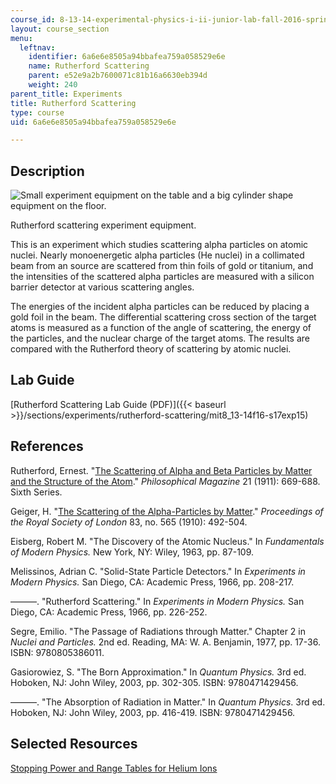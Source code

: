 ```yaml
---
course_id: 8-13-14-experimental-physics-i-ii-junior-lab-fall-2016-spring-2017
layout: course_section
menu:
  leftnav:
    identifier: 6a6e6e8505a94bbafea759a058529e6e
    name: Rutherford Scattering
    parent: e52e9a2b7600071c81b16a6630eb394d
    weight: 240
parent_title: Experiments
title: Rutherford Scattering
type: course
uid: 6a6e6e8505a94bbafea759a058529e6e

---
```


Description
-----------

![Small experiment equipment on the table and a big cylinder shape equipment on the floor.](/courses/physics/8-13-14-experimental-physics-i-ii-junior-lab-fall-2016-spring-2017/experiments/rutherford-scattering/L15.jpg)

Rutherford scattering experiment equipment.

This is an experiment which studies scattering alpha particles on atomic nuclei. Nearly monoenergetic alpha particles (He nuclei) in a collimated beam from an source are scattered from thin foils of gold or titanium, and the intensities of the scattered alpha particles are measured with a silicon barrier detector at various scattering angles.

The energies of the incident alpha particles can be reduced by placing a gold foil in the beam. The differential scattering cross section of the target atoms is measured as a function of the angle of scattering, the energy of the particles, and the nuclear charge of the target atoms. The results are compared with the Rutherford theory of scattering by atomic nuclei.

Lab Guide
---------

[Rutherford Scattering Lab Guide (PDF)]({{< baseurl >}}/sections/experiments/rutherford-scattering/mit8_13-14f16-s17exp15)

References
----------

Rutherford, Ernest. "[The Scattering of Alpha and Beta Particles by Matter and the Structure of the Atom](https://www.tandfonline.com/doi/abs/10.1080/14786440508637080)." _Philosophical Magazine_ 21 (1911): 669-688. Sixth Series.

Geiger, H. "[The Scattering of the Alpha-Particles by Matter](https://www.jstor.org/stable/92906?seq=1#page_scan_tab_contents)." _Proceedings of the Royal Society of London_ 83, no. 565 (1910): 492-504.

Eisberg, Robert M. "The Discovery of the Atomic Nucleus." In _Fundamentals of Modern Physics._ New York, NY: Wiley, 1963, pp. 87-109.

Melissinos, Adrian C. "Solid-State Particle Detectors." In _Experiments in Modern Physics._ San Diego, CA: Academic Press, 1966, pp. 208-217.

———. "Rutherford Scattering." In _Experiments in Modern Physics._ San Diego, CA: Academic Press, 1966, pp. 226-252.

Segre, Emilio. "The Passage of Radiations through Matter." Chapter 2 in _Nuclei and Particles._ 2nd ed. Reading, MA: W. A. Benjamin, 1977, pp. 17-36. ISBN: 9780805386011.

Gasiorowiez, S. "The Born Approximation." In _Quantum Physics._ 3rd ed. Hoboken, NJ: John Wiley, 2003, pp. 302-305. ISBN: 9780471429456.

———. "The Absorption of Radiation in Matter." In _Quantum Physics_. 3rd ed. Hoboken, NJ: John Wiley, 2003, pp. 416-419. ISBN: 9780471429456.

Selected Resources
------------------

[Stopping Power and Range Tables for Helium Ions](http://physics.nist.gov/PhysRefData/Star/Text/ASTAR.html)
